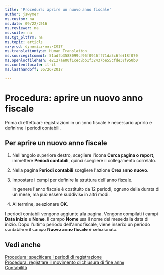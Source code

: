 ```yaml
---
title: 'Procedura: aprire un nuovo anno fiscale'
author: jswymer
ms.custom: na
ms.date: 09/22/2016
ms.reviewer: na
ms.suite: na
ms.tgt_pltfrm: na
ms.topic: article
ms-prod: dynamics-nav-2017
ms.translationtype: Human Translation
ms.sourcegitcommit: 51adfb3588099c496f0946ff71da5c6fe518f070
ms.openlocfilehash: e2127ae00f1cec7bb1f32437be55cfde38f950b0
ms.contentlocale: it-it
ms.lasthandoff: 06/26/2017

---
```


# <a name="how-to-open-a-new-fiscal-year"></a>Procedura: aprire un nuovo anno fiscale
Prima di effettuare registrazioni in un anno fiscale è necessario aprirlo e definirne i periodi contabili.

## <a name="to-open-a-new-fiscal-year"></a>Per aprire un nuovo anno fiscale
1. Nell'angolo superiore destro, scegliere l'icona **Cerca pagina o report**, immettere **Periodi contabili**, quindi scegliere il collegamento correlato.
2. Nella pagina **Periodi contabili** scegliere l'azione **Crea anno nuovo**.
3. Impostare i campi per definire la struttura dell'anno fiscale.

    In genere l'anno fiscale è costituito da 12 periodi, ognuno della durata di un mese, ma può essere suddiviso in altri modi.
4. Al termine, selezionare **OK**.

I periodi contabili vengono aggiunte alla pagina. Vengono compilati i campi **Data inizio** e **Nome**. Il campo **Nome** usa il nome del mese dalla data di inizio. Dopo l'ultimo periodo dell'anno fiscale, viene inserito un periodo contabile e il campo **Nuovo anno fiscale** è selezionato.


## <a name="see-also"></a>Vedi anche
[Procedura: specificare i periodi di registrazione](finance-setup-how-specify-posting-periods.md)  
[Procedura: registrare il movimento di chiusura di fine anno](year-how-post-year-end-close-entry.md)  
[Contabilità](finance-setup.md)  


